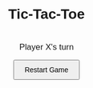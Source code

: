 <!DOCTYPE html>
<html lang="en">
<head>
  <meta charset="UTF-8" />
  <meta name="viewport" content="width=device-width, initial-scale=1.0"/>
  <title>Tic-Tac-Toe Game</title>
  <style>
    body {
      font-family: Arial, sans-serif;
      text-align: center;
      margin-top: 50px;
    }
    h1 {
      margin-bottom: 20px;
    }
    .board {
      display: grid;
      grid-template-columns: repeat(3, 100px);
      grid-gap: 5px;
      margin: 0 auto;
      width: max-content;
    }
    .cell {
      width: 100px;
      height: 100px;
      font-size: 2em;
      display: flex;
      align-items: center;
      justify-content: center;
      background-color: #f0f0f0;
      cursor: pointer;
      border: 2px solid #333;
    }
    .cell:hover {
      background-color: #ddd;
    }
    .status {
      margin-top: 20px;
      font-size: 1.2em;
    }
    button {
      margin-top: 15px;
      padding: 10px 20px;
      font-size: 1em;
    }
  </style>
</head>
<body>

  <h1>Tic-Tac-Toe</h1>
  <div class="board" id="board"></div>
  <div class="status" id="status">Player X's turn</div>
  <button onclick="resetGame()">Restart Game</button>

  <script>
    const board = document.getElementById('board');
    const status = document.getElementById('status');
    let cells = [];
    let currentPlayer = 'X';
    let gameActive = true;

    function createBoard() {
      board.innerHTML = '';
      cells = [];
      for (let i = 0; i < 9; i++) {
        const cell = document.createElement('div');
        cell.classList.add('cell');
        cell.addEventListener('click', () => handleMove(i));
        board.appendChild(cell);
        cells.push(cell);
      }
    }

    function handleMove(index) {
      if (!gameActive || cells[index].textContent !== '') return;
      cells[index].textContent = currentPlayer;
      if (checkWinner()) {
        status.textContent = `Player ${currentPlayer} wins!`;
        gameActive = false;
      } else if (cells.every(cell => cell.textContent !== '')) {
        status.textContent = "It's a draw!";
        gameActive = false;
      } else {
        currentPlayer = currentPlayer === 'X' ? 'O' : 'X';
        status.textContent = `Player ${currentPlayer}'s turn`;
      }
    }

    function checkWinner() {
      const winPatterns = [
        [0,1,2], [3,4,5], [6,7,8], // rows
        [0,3,6], [1,4,7], [2,5,8], // columns
        [0,4,8], [2,4,6]           // diagonals
      ];
      return winPatterns.some(pattern => {
        const [a, b, c] = pattern;
        return cells[a].textContent &&
               cells[a].textContent === cells[b].textContent &&
               cells[a].textContent === cells[c].textContent;
      });
    }

    function resetGame() {
      currentPlayer = 'X';
      gameActive = true;
      status.textContent = `Player ${currentPlayer}'s turn`;
      createBoard();
    }

    // Initialize the board
    createBoard();
  </script>

</body>
</html>
